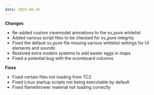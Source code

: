 ```yaml
---
date: 2025-08-26
---
```


**Changes**

* Re-added custom viewmodel animations to the sv_pure whitelist
* Added various script files to be checked for sv_pure integrity
* Fixed the default sv_pure file missing various whitelist settings for UI elements and sounds
* Restored extra models systems to add easter eggs in maps
* Fixed a potential bug with the scoreboard columns

**Fixes**

* Fixed certain files not loading from TC2
* Fixed Linux startup scripts not being executable by default
* Fixed flamethrower material not loading correctly